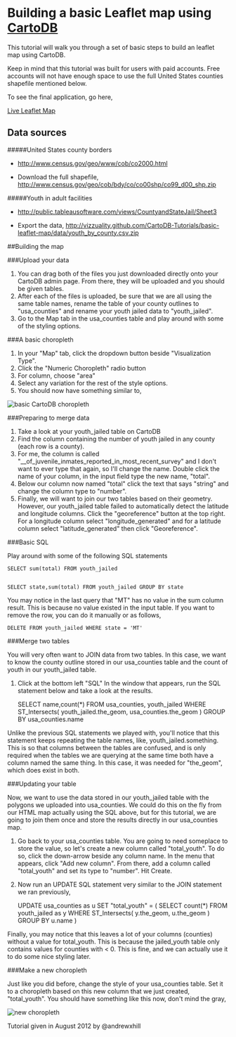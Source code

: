 Building a basic Leaflet map using [CartoDB](http://cartodb.com)
== 

This tutorial will walk you through a set of basic steps to build an leaflet map using CartoDB. 

Keep in mind that this tutorial was built for users with paid accounts. Free accounts will not have enough space to use the full United States counties shapefile mentioned below.

To see the final application, go here,

[Live Leaflet Map](http://vizzuality.github.com/CartoDB-Tutorials/basic-leaflet-map/index.html)

## Data sources

#####United States county borders

  - http://www.census.gov/geo/www/cob/co2000.html

  - Download the full shapefile, http://www.census.gov/geo/cob/bdy/co/co00shp/co99_d00_shp.zip

#####Youth in adult facilities

  - http://public.tableausoftware.com/views/CountyandStateJail/Sheet3

  - Export the data, http://vizzuality.github.com/CartoDB-Tutorials/basic-leaflet-map/data/youth_by_county.csv.zip

##Building the map

###Upload your data

1. You can drag both of the files you just downloaded directly onto your CartoDB admin page. From there, they will be uploaded and you should be given tables. 
2. After each of the files is uploaded, be sure that we are all using the same table names, rename the table of your county outlines to "usa_counties" and rename your youth jailed data to "youth_jailed".
3. Go to the Map tab in the usa_counties table and play around with some of the styling options.

###A basic choropleth

1. In your "Map" tab, click the dropdown button beside "Visualization Type".
2. Click the "Numeric Choropleth" radio button
3. For column, choose "area"
4. Select any variation for the rest of the style options.
5. You should now have something similar to,

![basic CartoDB choropleth](http://i.imgur.com/l3L29.png)

###Preparing to merge data

1. Take a look at your youth_jailed table on CartoDB
2. Find the column containing the number of youth jailed in any county (each row is a county).
3. For me, the column is called "__of_juvenile_inmates_reported_in_most_recent_survey" and I don't want to ever type that again, so I'll change the name. Double click the name of your column, in the input field type the new name, "total".
4. Below our column now named "total" click the text that says "string" and change the column type to "number".
5. Finally, we will want to join our two tables based on their geometry. However, our youth_jailed table failed to automatically detect the latitude and longitude columns. Click the "georeference" button at the top right. For a longitude column select "longitude_generated" and for a latitude column select "latitude_generated" then click "Georeference".

###Basic SQL

Play around with some of the following SQL statements

    SELECT sum(total) FROM youth_jailed


    SELECT state,sum(total) FROM youth_jailed GROUP BY state

You may notice in the last query that "MT" has no value in the sum column result. This is because no value existed in the input table. If you want to remove the row, you can do it manually or as follows,

    DELETE FROM youth_jailed WHERE state = 'MT'
    
###Merge two tables

You will very often want to JOIN data from two tables. In this case, we want to know the county outline stored in our usa_counties table and the count of youth in our youth_jailed table.

1. Click at the bottom left "SQL" In the window that appears, run the SQL statement below and take a look at the results.


    SELECT 
      name,count(*) 
    FROM 
      usa_counties, youth_jailed 
    WHERE 
      ST_Intersects(
        youth_jailed.the_geom, 
        usa_counties.the_geom
      ) 
    GROUP BY 
      usa_counties.name

Unlike the previous SQL statements we played with, you'll notice that this statement keeps repeating the table names, like, youth_jailed.something. This is so that columns between the tables are confused, and is only required when the tables we are querying at the same time both have a column named the same thing. In this case, it was needed for "the_geom", which does exist in both. 

###Updating your table

Now, we want to use the data stored in our youth_jailed table with the polygons we uploaded into usa_counties. We could do this on the fly from our HTML map actually using the SQL above, but for this tutorial, we are going to join them once and store the results directly in our usa_counties map.

1. Go back to your usa_counties table. You are going to need someplace to store the value, so let's create a new column called "total_youth". To do so, click the down-arrow beside any column name. In the menu that appears, click "Add new column". From there, add a column called "total_youth" and set its type to "number". Hit Create.
2. Now run an UPDATE SQL statement very similar to the JOIN statement we ran previously,


    UPDATE 
      usa_counties as u
    SET 
      "total_youth" = (
        SELECT 
          count(*)
        FROM
          youth_jailed as y
        WHERE 
          ST_Intersects(
            y.the_geom, 
            u.the_geom
          ) 
        GROUP BY 
          u.name
      )

Finally, you may notice that this leaves a lot of your columns (counties) without a value for total_youth. This is because the jailed_youth table only contains values for counties with < 0. This is fine, and we can actually use it to do some nice styling later.

###Make a new choropleth

Just like you did before, change the style of your usa_counties table. Set it to a choropleth based on this new column that we just created, "total_youth". You should have something like this now, don't mind the gray,

![new choropleth](http://i.imgur.com/e8NMw.png)








Tutorial given in August 2012 by @andrewxhill